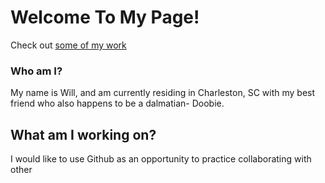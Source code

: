 # Welcome To My Page!
Check out [some of my work](https://simplicitly.net)
### Who am I?

My name is Will, and am currently residing in Charleston, SC with my best friend who also happens to be a dalmatian- Doobie.

## What am I working on?

I would like to use Github as an opportunity to practice collaborating with other  

<!--
**WillKoste/WillKoste** is a ✨ _special_ ✨ repository because its `README.md` (this file) appears on your GitHub profile.

Here are some ideas to get you started:

- 🔭 I’m currently working on ...
- 🌱 I’m currently learning ...
- 👯 I’m looking to collaborate on ...
- 🤔 I’m looking for help with ...
- 💬 Ask me about ...
- 📫 How to reach me: ...
- 😄 Pronouns: ...
- ⚡ Fun fact: ...
-->
